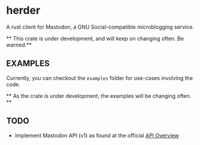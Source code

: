 herder
======

A rust client for Mastodon, a GNU Social-compatible microblogging service.

** This crate is under development, and will keep on changing often. Be warned.**

EXAMPLES
--------

Currently, you can checkout the `examples` folder for use-cases involving the code.

** As the crate is under development, the examples will be changing often. **

TODO
----

* Implement Mastodon API (v1) as found at the official [API Overview](https://github.com/tootsuite/documentation/blob/master/Using-the-API/API.md)
